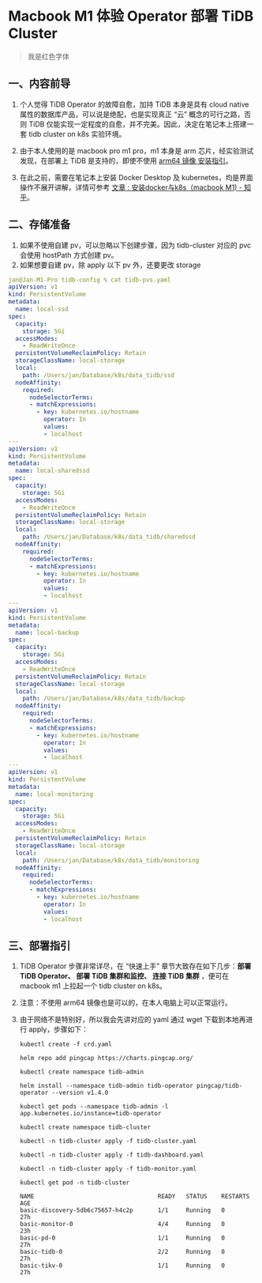 # Macbook M1 体验 Operator 部署 TiDB Cluster

> 我是红色字体

## 一、内容前导

1. 个人觉得 TiDB Operator 的故障自愈，加持 TiDB 本身是具有 cloud native 属性的数据库产品，可以说是绝配，也是实现真正 “云” 概念的可行之路，否则 TiDB 仅能实现一定程度的自愈，并不完美。因此，决定在笔记本上搭建一套 tidb cluster on k8s 实验环境。

2. 由于本人使用的是 macbook pro m1 pro，m1 本身是 arm 芯片，经实验测试发现，在部署上 TiDB 是支持的，即使不使用 [arm64 镜像 安装指引](https://docs.pingcap.com/zh/tidb-in-kubernetes/dev/deploy-cluster-on-arm64)。

3. 在此之前，需要在笔记本上安装 Docker Desktop 及 kubernetes，均是界面操作不展开讲解，详情可参考 [文章 : 安装docker与k8s（macbook M1) - 知乎](https://zhuanlan.zhihu.com/p/381569200)。

## 二、存储准备

1. 如果不使用自建 pv，可以忽略以下创建步骤，因为 tidb-cluster 对应的 pvc 会使用 hostPath 方式创建 pv。
2. 如果想要自建 pv，除 apply 以下 pv 外，还要更改 storage

```yaml
jan@Jan-M1-Pro tidb-config % cat tidb-pvs.yaml
apiVersion: v1
kind: PersistentVolume
metadata:
  name: local-ssd
spec:
  capacity:
    storage: 5Gi
  accessModes:
    - ReadWriteOnce
  persistentVolumeReclaimPolicy: Retain
  storageClassName: local-storage
  local:
    path: /Users/jan/Database/k8s/data_tidb/ssd
  nodeAffinity:
    required:
      nodeSelectorTerms:
      - matchExpressions:
        - key: kubernetes.io/hostname
          operator: In
          values:
          - localhost
---
apiVersion: v1
kind: PersistentVolume
metadata:
  name: local-sharedssd
spec:
  capacity:
    storage: 5Gi
  accessModes:
    - ReadWriteOnce
  persistentVolumeReclaimPolicy: Retain
  storageClassName: local-storage
  local:
    path: /Users/jan/Database/k8s/data_tidb/sharedssd
  nodeAffinity:
    required:
      nodeSelectorTerms:
      - matchExpressions:
        - key: kubernetes.io/hostname
          operator: In
          values:
          - localhost
---
apiVersion: v1
kind: PersistentVolume
metadata:
  name: local-backup
spec:
  capacity:
    storage: 5Gi
  accessModes:
    - ReadWriteOnce
  persistentVolumeReclaimPolicy: Retain
  storageClassName: local-storage
  local:
    path: /Users/jan/Database/k8s/data_tidb/backup
  nodeAffinity:
    required:
      nodeSelectorTerms:
      - matchExpressions:
        - key: kubernetes.io/hostname
          operator: In
          values:
          - localhost
---
apiVersion: v1
kind: PersistentVolume
metadata:
  name: local-monitoring
spec:
  capacity:
    storage: 5Gi
  accessModes:
    - ReadWriteOnce
  persistentVolumeReclaimPolicy: Retain
  storageClassName: local-storage
  local:
    path: /Users/jan/Database/k8s/data_tidb/monitoring
  nodeAffinity:
    required:
      nodeSelectorTerms:
      - matchExpressions:
        - key: kubernetes.io/hostname
          operator: In
          values:
          - localhost
```

## 三、部署指引

1. TiDB Operator 步骤非常详尽，在 “快速上手” 章节大致存在如下几步：**部署 TiDB Operator、 部署 TiDB 集群和监控、 连接 TiDB 集群** ，便可在 macbook m1 上拉起一个 tidb cluster on k8s。
2. 注意：不使用 arm64 镜像也是可以的，在本人电脑上可以正常运行。
3. 由于网络不是特别好，所以我会先讲对应的 yaml 通过 wget 下载到本地再进行 apply，步骤如下：

    ```shell
    kubectl create -f crd.yaml
    
    helm repo add pingcap https://charts.pingcap.org/
    
    kubectl create namespace tidb-admin
    
    helm install --namespace tidb-admin tidb-operator pingcap/tidb-operator --version v1.4.0
    
    kubectl get pods --namespace tidb-admin -l app.kubernetes.io/instance=tidb-operator
    
    kubectl create namespace tidb-cluster
    
    kubectl -n tidb-cluster apply -f tidb-cluster.yaml
    
    kubectl -n tidb-cluster apply -f tidb-dashboard.yaml
    
    kubectl -n tidb-cluster apply -f tidb-monitor.yaml
    
    kubectl get pod -n tidb-cluster

    NAME                                   READY   STATUS    RESTARTS   AGE
    basic-discovery-5db6c75657-h4c2p       1/1     Running   0          27h
    basic-monitor-0                        4/4     Running   0          23h
    basic-pd-0                             1/1     Running   0          27h
    basic-tidb-0                           2/2     Running   0          27h
    basic-tikv-0                           1/1     Running   0          27h
    ```
